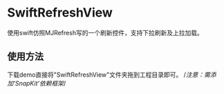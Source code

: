 # SwiftRefreshView
使用swift仿照MJRefresh写的一个刷新控件，支持下拉刷新及上拉加载。
## 使用方法
下载demo直接将"SwiftRefreshView"文件夹拖到工程目录即可。
/*注意：需添加‘SnapKit’依赖框架*/

